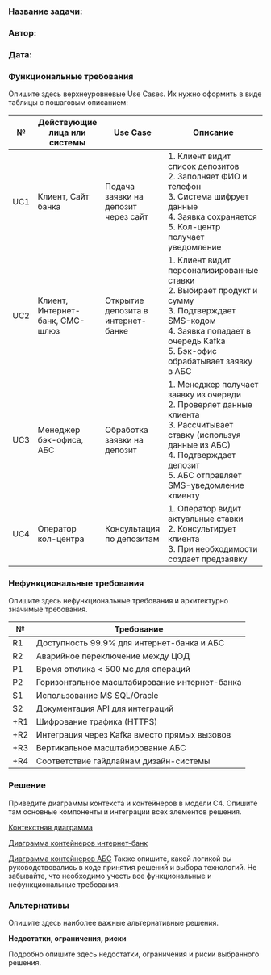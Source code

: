 ### <a name="_b7urdng99y53"></a>**Название задачи:**
### <a name="_hjk0fkfyohdk"></a>**Автор:**
### <a name="_uanumrh8zrui"></a>**Дата:**
### <a name="_3bfxc9a45514"></a>**Функциональные требования**
Опишите здесь верхнеуровневые Use Cases. Их нужно оформить в виде таблицы с пошаговым описанием:

| №  | Действующие лица или системы               | Use Case                           | Описание                                                                                                                                                                                                 |
|----|--------------------------------------------|------------------------------------|----------------------------------------------------------------------------------------------------------------------------------------------------------------------------------------------------------|
| UC1| Клиент, Сайт банка                         | Подача заявки на депозит через сайт | 1. Клиент видит список депозитов<br>2. Заполняет ФИО и телефон<br>3. Система шифрует данные<br>4. Заявка сохраняется<br>5. Кол-центр получает уведомление                                             |
| UC2| Клиент, Интернет-банк, СМС-шлюз            | Открытие депозита в интернет-банке | 1. Клиент видит персонализированные ставки<br>2. Выбирает продукт и сумму<br>3. Подтверждает SMS-кодом<br>4. Заявка попадает в очередь Kafka<br>5. Бэк-офис обрабатывает заявку в АБС                 |
| UC3| Менеджер бэк-офиса, АБС                    | Обработка заявки на депозит        | 1. Менеджер получает заявку из очереди<br>2. Проверяет данные клиента<br>3. Рассчитывает ставку (используя данные из АБС)<br>4. Подтверждает депозит<br>5. АБС отправляет SMS-уведомление клиенту      |
| UC4| Оператор кол-центра                        | Консультация по депозитам          | 1. Оператор видит актуальные ставки<br>2. Консультирует клиента<br>3. При необходимости создает предзаявку                                                                                              |

### <a name="_u8xz25hbrgql"></a>**Нефункциональные требования**
Опишите здесь нефункциональные требования и архитектурно значимые требования.

| №  | Требование                                                                                                                               |
|----|------------------------------------------------------------------------------------------------------------------------------------------|
| R1 | Доступность 99.9% для интернет-банка и АБС                                                                                              |
| R2 | Аварийное переключение между ЦОД                                                                                                        |
| P1 | Время отклика < 500 мс для операций                                                                                                     |
| P2 | Горизонтальное масштабирование интернет-банка                                                                                           |
| S1 | Использование MS SQL/Oracle                                                                                                             |
| S2 | Документация API для интеграций                                                                                                         |
| +R1| Шифрование трафика (HTTPS)                                                                                                              |
| +R2| Интеграция через Kafka вместо прямых вызовов                                                                                            |
| +R3| Вертикальное масштабирование АБС                                                                                                        |
| +R4| Соответствие гайдлайнам дизайн-системы                                                                                                 |

### <a name="_qmphm5d6rvi3"></a>**Решение**
Приведите диаграммы контекста и контейнеров в модели C4. Опишите там основные компоненты и интеграции всех элементов решения.

[Контекстная диаграмма](context.puml)  

[Диаграмма контейнеров интернет-банк ](containers_bank.puml)

[Диаграмма контейнеров АБС](containers_abc.puml)
Также опишите, какой логикой вы руководствовались в ходе принятия решений и выбора технологий. Не забывайте, что необходимо учесть все функциональные и нефункциональные требования.
### <a name="_bjrr7veeh80c"></a>**Альтернативы**
Опишите здесь наиболее важные альтернативные решения.

**Недостатки, ограничения, риски**

Подробно опишите здесь недостатки, ограничения и риски выбранного решения.


